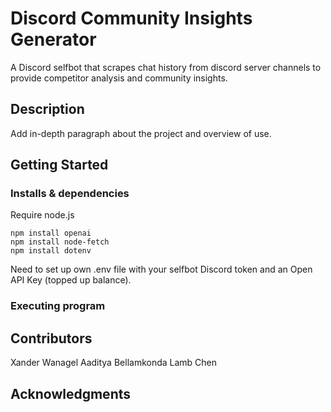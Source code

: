# Discord Community Insights Generator

A Discord selfbot that scrapes chat history from discord server channels to provide competitor analysis and community insights.  

## Description

Add in-depth paragraph about the project and overview of use.

## Getting Started

### Installs & dependencies
Require node.js

```npm install openai```    
```npm install node-fetch```           
```npm install dotenv```    

Need to set up own .env file with your selfbot Discord token and an Open API Key (topped up balance).  

### Executing program


## Contributors
Xander Wanagel
Aaditya Bellamkonda
Lamb Chen

## Acknowledgments
